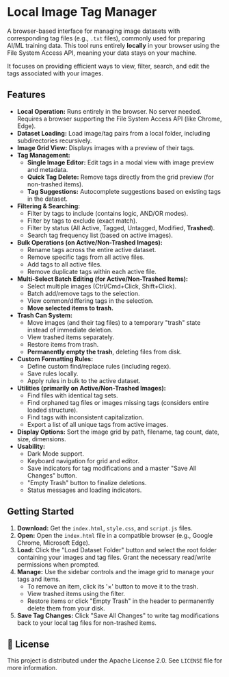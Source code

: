 # Local Image Tag Manager

A browser-based interface for managing image datasets with corresponding tag files (e.g., `.txt` files), commonly used for preparing AI/ML training data. This tool runs entirely **locally** in your browser using the File System Access API, meaning your data stays on your machine.

It focuses on providing efficient ways to view, filter, search, and edit the tags associated with your images.

## Features

*   **Local Operation:** Runs entirely in the browser. No server needed. Requires a browser supporting the File System Access API (like Chrome, Edge).
*   **Dataset Loading:** Load image/tag pairs from a local folder, including subdirectories recursively.
*   **Image Grid View:** Displays images with a preview of their tags.
*   **Tag Management:**
    *   **Single Image Editor:** Edit tags in a modal view with image preview and metadata.
    *   **Quick Tag Delete:** Remove tags directly from the grid preview (for non-trashed items).
    *   **Tag Suggestions:** Autocomplete suggestions based on existing tags in the dataset.
*   **Filtering & Searching:**
    *   Filter by tags to include (contains logic, AND/OR modes).
    *   Filter by tags to exclude (exact match).
    *   Filter by status (All Active, Tagged, Untagged, Modified, **Trashed**).
    *   Search tag frequency list (based on active images).
*   **Bulk Operations (on Active/Non-Trashed Images):**
    *   Rename tags across the entire active dataset.
    *   Remove specific tags from all active files.
    *   Add tags to all active files.
    *   Remove duplicate tags within each active file.
*   **Multi-Select Batch Editing (for Active/Non-Trashed Items):**
    *   Select multiple images (Ctrl/Cmd+Click, Shift+Click).
    *   Batch add/remove tags to the selection.
    *   View common/differing tags in the selection.
    *   **Move selected items to trash.**
*   **Trash Can System:**
    *   Move images (and their tag files) to a temporary "trash" state instead of immediate deletion.
    *   View trashed items separately.
    *   Restore items from trash.
    *   **Permanently empty the trash**, deleting files from disk.
*   **Custom Formatting Rules:**
    *   Define custom find/replace rules (including regex).
    *   Save rules locally.
    *   Apply rules in bulk to the active dataset.
*   **Utilities (primarily on Active/Non-Trashed Images):**
    *   Find files with identical tag sets.
    *   Find orphaned tag files or images missing tags (considers entire loaded structure).
    *   Find tags with inconsistent capitalization.
    *   Export a list of all unique tags from active images.
*   **Display Options:** Sort the image grid by path, filename, tag count, date, size, dimensions.
*   **Usability:**
    *   Dark Mode support.
    *   Keyboard navigation for grid and editor.
    *   Save indicators for tag modifications and a master "Save All Changes" button.
    *   "Empty Trash" button to finalize deletions.
    *   Status messages and loading indicators.

## Getting Started

1.  **Download:** Get the `index.html`, `style.css`, and `script.js` files.
2.  **Open:** Open the `index.html` file in a compatible browser (e.g., Google Chrome, Microsoft Edge).
3.  **Load:** Click the "Load Dataset Folder" button and select the root folder containing your images and tag files. Grant the necessary read/write permissions when prompted.
4.  **Manage:** Use the sidebar controls and the image grid to manage your tags and items.
    *   To remove an item, click its '×' button to move it to the trash.
    *   View trashed items using the filter.
    *   Restore items or click "Empty Trash" in the header to permanently delete them from your disk.
5.  **Save Tag Changes:** Click "Save All Changes" to write tag modifications back to your local tag files for non-trashed items.

## 📜 License

This project is distributed under the Apache License 2.0. See `LICENSE` file for more information.
